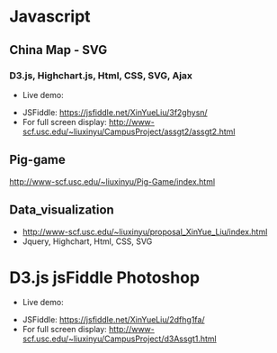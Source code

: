 # Javascript

## China Map - SVG
### D3.js, Highchart.js, Html, CSS, SVG, Ajax
- Live demo: 
 * JSFiddle: https://jsfiddle.net/XinYueLiu/3f2ghysn/
 * For full screen display: http://www-scf.usc.edu/~liuxinyu/CampusProject/assgt2/assgt2.html

## Pig-game
http://www-scf.usc.edu/~liuxinyu/Pig-Game/index.html
  
## Data_visualization 
-	http://www-scf.usc.edu/~liuxinyu/proposal_XinYue_Liu/index.html
-	Jquery, Highchart, Html, CSS, SVG

# D3.js jsFiddle Photoshop
- Live demo:
 * JSFiddle: https://jsfiddle.net/XinYueLiu/2dfhg1fa/
 * For full screen display: http://www-scf.usc.edu/~liuxinyu/CampusProject/d3Assgt1.html
